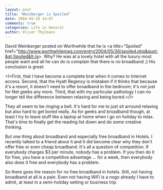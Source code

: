 ```yaml
---
layout: post
title: "Weinberger is Spoiled"
date: 2004-05-26 14:07
comments: true
categories: Life in General
author: Oliver Thylmann
---
```



David Weinberger posted on Worthwhile that he is &lt;a title=&quot;Spoiled&quot; href=&quot;http://www.worthwhilemag.com/entry/2004/05/26/spoiled.php&quot;&gt;Spoiled&lt;/a&gt;. Why? He was at a lovely hotel with all the luxury most people want and all he can do is complain that there is no broadband ;) His conclusion is great:

&lt;I&gt;First, that I have become a complete brat when it comes to Internet access. Second, that the Hyatt Regency is mistaken if it thinks that because it's a resort, it doesn't need to offer broadband in the bedroom; it's not just for Net geeks any more. Third, that with my particular pathology I can no longer tell the difference between relaxing and being bored.&lt;/I&gt;

They all seem to be ringing a bell. It's hard for me to just sit arround relaxing but also hard to get bored really. As for geeks and broadband though, at least I try to leave stuff like a laptop at home when I go on holiday to relax. That's time to finally get the reading list down and do some creative thinking. 

But one thing about broadband and especially free broadband in Hotels. I recently talked to a friend about it and it did become clear why they don't offer free or even cheap broadband. It's all a question of competition. If everybody charges $3 per minute, nobody has a problem. If you then do it for free, you have a competitive advantage ... for a week, then everybody also does it free and everybody has a problem.

So there goes the reason for no free broadband in hotels. Still, not having broadband at all is a pain. Even not having WiFi is a nogo already I have to admit, at least in a semi-holiday setting or business trip.



